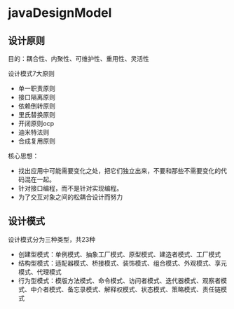 # javaDesignModel

## 设计原则
目的：耦合性、内聚性、可维护性、重用性、灵活性

设计模式7大原则

- 单一职责原则
- 接口隔离原则
- 依赖倒转原则
- 里氏替换原则
- 开闭原则ocp
- 迪米特法则
- 合成复用原则

核心思想：
- 找出应用中可能需要变化之处，把它们独立出来，不要和那些不需要变化的代码混在一起。
- 针对接口编程，而不是针对实现编程。
- 为了交互对象之间的松耦合设计而努力


## 设计模式
设计模式分为三种类型，共23种
- 创建型模式：单例模式、抽象工厂模式、原型模式、建造者模式、工厂模式
- 结构型模式：适配器模式、桥接模式、装饰模式、组合模式、外观模式、享元模式、代理模式
- 行为型模式：模版方法模式、命令模式、访问者模式、迭代器模式、观察者模式、中介者模式、备忘录模式、解释权模式、状态模式、策略模式、责任链模式



